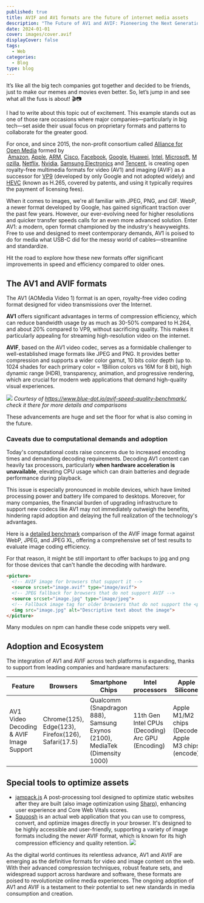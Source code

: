 ```yaml
---
published: true
title: AVIF and AV1 formats are the future of internet media assets
description: "The Future of AV1 and AVIF: Pioneering the Next Generation of Video and Image Formats"
date: 2024-01-01
cover: images/cover.avif
displayCover: false
tags:
  - Web
categories:
  - Blog
type: blog
---
```

It’s like all the big tech companies got together and decided to be friends, just to make our memes and movies even better. So, let’s jump in and see what all the fuss is about! 🎬📷

I had to write about this topic out of excitement. This example stands out as one of those rare occasions where major companies—particularly in big tech—set aside their usual focus on proprietary formats and patterns to collaborate for the greater good.

For once, and since 2015, the non-profit consortium called [Alliance for Open Media](https://en.wikipedia.org/wiki/Alliance_for_Open_Media) formed by  [Amazon](https://en.wikipedia.org/wiki/Amazon.com "Amazon.com"), [Apple](https://en.wikipedia.org/wiki/Apple_Inc. "Apple Inc."), [ARM](https://en.wikipedia.org/wiki/Arm_Holdings "Arm Holdings"), [Cisco](https://en.wikipedia.org/wiki/Cisco "Cisco"), [Facebook](https://en.wikipedia.org/wiki/Facebook "Facebook"), [Google](https://en.wikipedia.org/wiki/Google "Google"), [Huawei](https://en.wikipedia.org/wiki/Huawei "Huawei"), [Intel](https://en.wikipedia.org/wiki/Intel "Intel"), [Microsoft](https://en.wikipedia.org/wiki/Microsoft "Microsoft"), [Mozilla](https://en.wikipedia.org/wiki/Mozilla_Corporation "Mozilla Corporation"), [Netflix](https://en.wikipedia.org/wiki/Netflix "Netflix"), [Nvidia](https://en.wikipedia.org/wiki/Nvidia "Nvidia"), [Samsung Electronics](https://en.wikipedia.org/wiki/Samsung_Electronics "Samsung Electronics") and [Tencent](https://en.wikipedia.org/wiki/Tencent "Tencent"), is creating open royalty-free multimedia formats for video (AV1) and imaging (AVIF) as a successor for [VP9](https://en.wikipedia.org/wiki/VP9) (developed by only Google and not adopted widely) and [HEVC](https://en.wikipedia.org/wiki/High_Efficiency_Video_Coding) (known as H.265, covered by patents, and using it typically requires the payment of licensing fees).

When it comes to images, we're all familiar with JPEG, PNG, and GIF. WebP, a newer format developed by Google, has gained significant traction over the past few years. However, our ever-evolving need for higher resolutions and quicker transfer speeds calls for an even more advanced solution. Enter AV1: a modern, open format championed by the industry's heavyweights. Free to use and designed to meet contemporary demands, AV1 is poised to do for media what USB-C did for the messy world of cables—streamline and standardize.

Hit the road to explore how these new formats offer significant improvements in speed and efficiency compared to older ones.
## The AV1 and AVIF formats
The AV1 (AOMedia Video 1) format is an open, royalty-free video coding format designed for video transmissions over the Internet.

**AV1** offers significant advantages in terms of compression efficiency, which can reduce bandwidth usage by as much as 30-50% compared to H.264, and about 20% compared to VP9, without sacrificing quality. This makes it particularly appealing for streaming high-resolution video on the internet.

**AVIF**, based on the AV1 video codec, serves as a formidable challenger to well-established image formats like JPEG and PNG. It provides better compression and supports a wider color gamut, 10 bits color depth (up to. 1024 shades for each primary color = 1Billion colors vs 16M for 8 bit), high dynamic range (HDR), transparency, animation, and progressive rendering, which are crucial for modern web applications that demand high-quality visual experiences.

![](./images/comparison.avif)
*Courtesy of https://www.blue-dot.io/avif-speed-quality-benchmark/, check it there for more details and comparisons*

These advancements are huge and set the floor for what is also coming in the future.
### Caveats due to computational demands and adoption
Today's computational costs raise concerns due to increased encoding times and demanding decoding requirements. Decoding AV1 content can heavily tax processors, particularly **when hardware acceleration is unavailable**, elevating  CPU usage which can drain batteries and degrade performance during playback.

This issue is especially pronounced in mobile devices, which have limited processing power and battery life compared to desktops. Moreover, for many companies, the financial burden of upgrading infrastructure to support new codecs like AV1 may not immediately outweigh the benefits, hindering rapid adoption and delaying the full realization of the technology's advantages.

Here is a [detailed benchmark](https://storage.googleapis.com/avif-comparison/index.html) comparison of the AVIF image format against WebP, JPEG, and JPEG XL, offering a comprehensive set of test results to evaluate image coding efficiency.

For that reason, it might be still important to offer backups to jpg and png for those devices that can't handle the decoding with hardware.
```html
<picture>
  <!-- AVIF image for browsers that support it -->
  <source srcset="image.avif" type="image/avif">
  <!-- JPEG fallback for browsers that do not support AVIF -->
  <source srcset="image.jpg" type="image/jpeg">
  <!-- Fallback image tag for older browsers that do not support the <picture> element -->
  <img src="image.jpg" alt="Descriptive text about the image">
</picture>
```
Many modules on npm can handle these code snippets very well.

## Adoption and Ecosystem
The integration of AV1 and AVIF across tech platforms is expanding, thanks to support from leading companies and hardware manufacturers:

| Feature                                 | Browsers                                           | Smartphone Chips                                                            | Intel processors                                     | Apple Silicone                                        | ADM                       | Nvidia                           |
| --------------------------------------- | -------------------------------------------------- | --------------------------------------------------------------------------- | ---------------------------------------------------- | ----------------------------------------------------- | ------------------------- | -------------------------------- |
| AV1 Video Decoding & AVIF Image Support | Chrome(125), Edge(123), Firefox(126), Safari(17.5) | Qualcomm (Snapdragon 888), Samsung Exynos (2100), MediaTek (Dimensity 1000) | 11th Gen Intel CPUs (Decoding)<br>Arc GPU (Encoding) | Apple M1/M2 chips (Decode)<br>Apple M3 chips (encode) | Radeon RX 7000 (encoding) | GeForce RTX 40 series (encoding) |


## Special tools to optimize assets
- [jampack.js](https://divriots.com/blog/introducing-jampack/)  A post-processing tool designed to optimize static websites after they are built (also image optimization using [Sharp](https://sharp.pixelplumbing.com/)), enhancing user experience and Core Web Vitals scores.
- [Squoosh](https://squoosh.app/) is an actual web application that you can use to compress, convert, and optimize images directly in your browser. It's designed to be highly accessible and user-friendly, supporting a variety of image formats including the newer AVIF format, which is known for its high compression efficiency and quality retention.
![](./images/example.avif)

As the digital world continues its relentless advance, AV1 and AVIF are emerging as the definitive formats for video and image content on the web. With their advanced compression techniques, robust feature sets, and widespread support across hardware and software, these formats are poised to revolutionize online media experiences. The ongoing adoption of AV1 and AVIF is a testament to their potential to set new standards in media consumption and creation.